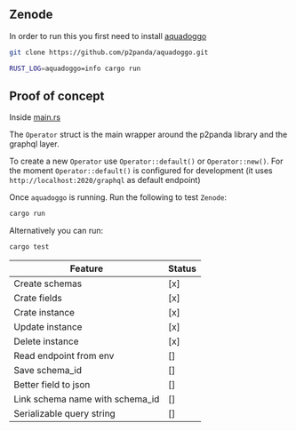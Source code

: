 ## Zenode

In order to run this you first need to install [aquadoggo](https://github.com/p2panda/aquadoggo)

```sh
git clone https://github.com/p2panda/aquadoggo.git

RUST_LOG=aquadoggo=info cargo run
```

## Proof of concept

Inside [main.rs](./src/main.rs)

The `Operator` struct is the main wrapper around the p2panda library and the graphql layer.

To create a new `Operator` use `Operator::default()` or `Operator::new()`. For the moment `Operator::default()` is configured for development (it uses `http://localhost:2020/graphql` as default endpoint)

Once `aquadoggo` is running. Run the following to test `Zenode`:

```sh
cargo run
```

Alternatively you can run:

```sh
cargo test
```

| Feature                         | Status |
| ------------------------------- | ------ |
| Create schemas                  | [x]    |
| Crate fields                    | [x]    |
| Crate instance                  | [x]    |
| Update instance                 | [x]    |
| Delete instance                 | [x]    |
| Read endpoint from env          | []     |
| Save schema_id                  | []     |
| Better field to json            | []     |
| Link schema name with schema_id | []     |
| Serializable query string       | []     |
